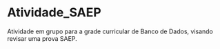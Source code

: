 # Atividade_SAEP
Atividade em grupo para a grade curricular de Banco de Dados, visando revisar uma prova SAEP.
